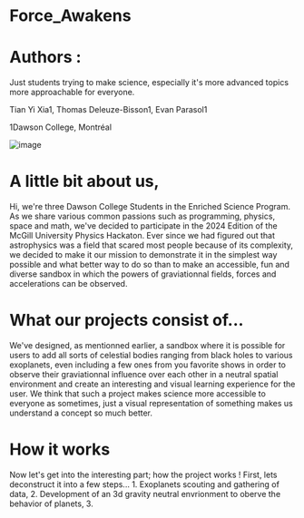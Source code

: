 # Force_Awakens


# Authors : 

Just students trying to make science, especially it's more advanced topics more approachable for everyone.

Tian Yi Xia1, Thomas Deleuze-Bisson1, Evan Parasol1

1Dawson College, Montréal

![image](https://github.com/user-attachments/assets/3cb84f17-91aa-46a1-8e5e-d2c0823da192)


# A little bit about us,

Hi, we're three Dawson College Students in the Enriched Science Program. As we share various common passions such as programming, physics, space and math, we've decided to participate in the 2024 Edition of the McGill University Physics Hackaton. Ever since we had figured out that astrophysics was a field that scared most people because of its complexity, we decided to make it our mission to demonstrate it in the simplest way possible and what better way to do so than to make an accessible, fun and diverse sandbox in which the powers of graviationnal fields, forces and accelerations can be observed.

# What our projects consist of...

We've designed, as mentionned earlier, a sandbox where it is possible for users to add all sorts of celestial bodies ranging from black holes to various exoplanets, even including a few ones from you favorite shows in order to observe their graviationnal influence over each other in a neutral spatial environment and create an interesting and visual learning experience for the user. We think that such a project makes science more accessible to everyone as sometimes, just a visual representation of something makes us understand a concept so much better.

# How it works

Now let's get into the interesting part; how the project works ! First, lets deconstruct it into a few steps... 1. Exoplanets scouting and gathering of data, 2. Development of an 3d gravity neutral envrionment to oberve the behavior of planets, 3.


